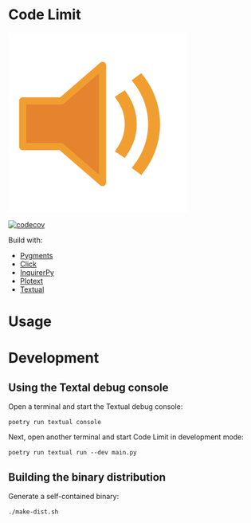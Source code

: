 # Code Limit

![Logo](docs/codelimit-logo-360x360.png)

[![codecov](https://codecov.io/gh/getcodelimit/codelimit/branch/main/graph/badge.svg?token=ZQBEAJVC2Y)](https://codecov.io/gh/getcodelimit/codelimit)

Build with:
- [Pygments](https://pygments.org)
- [Click](https://click.palletsprojects.com)
- [InquirerPy](https://inquirerpy.readthedocs.io)
- [Plotext](https://github.com/piccolomo/plotext)
- [Textual](https://github.com/Textualize/textual)

# Usage

# Development

## Using the Textal debug console

Open a terminal and start the Textual debug console:

```shell
poetry run textual console
```

Next, open another terminal and start Code Limit in development mode:

```shell
poetry run textual run --dev main.py
```

## Building the binary distribution

Generate a self-contained binary:

```shell
./make-dist.sh
```

